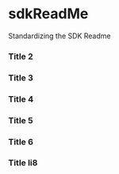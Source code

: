 # sdkReadMe
Standardizing the SDK Readme


### Title 2

### Title 3

### Title 4

### Title 5

### Title 6

### Title li8




